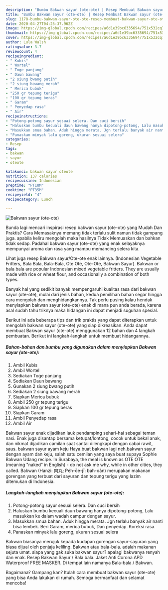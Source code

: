 ```yaml
---
description: "Bumbu Bakwan sayur (ote-ote) | Resep Membuat Bakwan sayur (ote-ote) Yang Sedap"
title: "Bumbu Bakwan sayur (ote-ote) | Resep Membuat Bakwan sayur (ote-ote) Yang Sedap"
slug: 1178-bumbu-bakwan-sayur-ote-ote-resep-membuat-bakwan-sayur-ote-ote-yang-sedap
date: 2020-04-27T04:25:37.962Z
image: https://img-global.cpcdn.com/recipes/a6d1e39bc6335694/751x532cq70/bakwan-sayur-ote-ote-foto-resep-utama.jpg
thumbnail: https://img-global.cpcdn.com/recipes/a6d1e39bc6335694/751x532cq70/bakwan-sayur-ote-ote-foto-resep-utama.jpg
cover: https://img-global.cpcdn.com/recipes/a6d1e39bc6335694/751x532cq70/bakwan-sayur-ote-ote-foto-resep-utama.jpg
author: Lula Walsh
ratingvalue: 3.7
reviewcount: 4
recipeingredient:
- " Kubis"
- " Wortel"
- " Toge panjang"
- " Daun bawang"
- "2 siung bwang putih"
- "2 siung bawang merah"
- " Merica bubuk"
- "250 gr tepung terigu"
- "100 gr tepung beras"
- " Garam"
- " Penyedap rasa"
- " Air"
recipeinstructions:
- "Potong-potong sayur sesuai selera. Dan cuci bersih"
- "Haluskan bumbu kecuali daun bawang hanya dipotong-potong, Lalu masukkan ke dalam wadah campur dengan sayur."
- "Masukkan smua bahan. Aduk hingga merata. Jgn terlalu banyak air nanti bisa lembek. Beri Garam, merica bubuk, Dan penyedap. Koreksi rasa."
- "Panaskan minyak lalu goreng, ukuran sesuai selera"
categories:
- Resep
tags:
- bakwan
- sayur
- oteote

katakunci: bakwan sayur oteote 
nutrition: 137 calories
recipecuisine: Indonesian
preptime: "PT18M"
cooktime: "PT35M"
recipeyield: "4"
recipecategory: Lunch

---
```



![Bakwan sayur (ote-ote)](https://img-global.cpcdn.com/recipes/a6d1e39bc6335694/751x532cq70/bakwan-sayur-ote-ote-foto-resep-utama.jpg)

Bunda lagi mencari inspirasi resep bakwan sayur (ote-ote) yang Mudah Dan Praktis? Cara Memasaknya memang tidak terlalu sulit namun tidak gampang juga. apabila keliru mengolah maka hasilnya Tidak Memuaskan dan bahkan tidak sedap. Padahal bakwan sayur (ote-ote) yang enak selayaknya mempunyai aroma dan rasa yang mampu memancing selera kita.

Lihat juga resep Bakwan sayur/Ote-ote enak lainnya. (Indonesian Vegetable Fritters, Bala Bala, Bala-Bala, Ote Ote, Ote-Ote, Bakwan Sayur). Bakwan or bala bala are popular Indonesian mixed vegetable fritters. They are usually made with rice or wheat flour, and occasionally a combination of both types.

Banyak hal yang sedikit banyak mempengaruhi kualitas rasa dari bakwan sayur (ote-ote), mulai dari jenis bahan, kedua pemilihan bahan segar hingga cara mengolah dan menghidangkannya. Tak perlu pusing kalau hendak menyiapkan bakwan sayur (ote-ote) enak di mana pun anda berada, karena asal sudah tahu triknya maka hidangan ini dapat menjadi suguhan spesial.


Berikut ini ada beberapa tips dan trik praktis yang dapat diterapkan untuk mengolah bakwan sayur (ote-ote) yang siap dikreasikan. Anda dapat membuat Bakwan sayur (ote-ote) menggunakan 12 bahan dan 4 langkah pembuatan. Berikut ini langkah-langkah untuk membuat hidangannya.

<!--inarticleads1-->

##### Bahan-bahan dan bumbu yang digunakan dalam menyiapkan Bakwan sayur (ote-ote):

1. Ambil  Kubis
1. Ambil  Wortel
1. Sediakan  Toge panjang
1. Sediakan  Daun bawang
1. Gunakan 2 siung bwang putih
1. Sediakan 2 siung bawang merah
1. Siapkan  Merica bubuk
1. Ambil 250 gr tepung terigu
1. Siapkan 100 gr tepung beras
1. Siapkan  Garam
1. Ambil  Penyedap rasa
1. Ambil  Air


Bakwan sayur enak dijadikan lauk pendamping sehari-hai sebagai teman nasi. Enak juga disantap bersama ketupat/lontong, cocok untuk bekal anak, dan nikmat dijadikan camilan saat santai dilengkapi dengan cabai rawit, saus. bakwan sayur ayam keju Haya.buat bakwan lagi neh.bakwan sayur dengan ayam dan keju, salah satu cemilan yang saya buat supaya Sophie Bakwan Udang recipe. In Surabaya, the meal is known as OTE OTE (meaning &#34;naked&#34; in English) - do not ask me why, while in other cities, they called. Bakwan (Hanzi: 肉丸; Pe̍h-ōe-jī: bah-oân) merupakan makanan gorengan yang terbuat dari sayuran dan tepung terigu yang lazim ditemukan di Indonesia. 

<!--inarticleads2-->

##### Langkah-langkah menyiapkan Bakwan sayur (ote-ote):

1. Potong-potong sayur sesuai selera. Dan cuci bersih
1. Haluskan bumbu kecuali daun bawang hanya dipotong-potong, Lalu masukkan ke dalam wadah campur dengan sayur.
1. Masukkan smua bahan. Aduk hingga merata. Jgn terlalu banyak air nanti bisa lembek. Beri Garam, merica bubuk, Dan penyedap. Koreksi rasa.
1. Panaskan minyak lalu goreng, ukuran sesuai selera


Bakwan biasanya merujuk kepada kudapan gorengan sayur-sayuran yang biasa dijual oleh penjaja keliling. Bakwan atau bala-bala. adalah makanan sejuta umat. siapa yang gak suka bakwan sayur? apalagi bakwanya renyah dan enak. Resep Bakwan Sayur / Bala bala. Jaket Anti Corona APD Waterproof FREE MASKER. Di tempat lain namanya Bala-bala / Bakwan. 

Bagaimana? Gampang kan? Itulah cara membuat bakwan sayur (ote-ote) yang bisa Anda lakukan di rumah. Semoga bermanfaat dan selamat mencoba!
